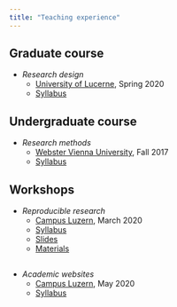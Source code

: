 ```yaml
---
title: "Teaching experience"
---
```


## Graduate course

* *Research design*
    - <a href="https://www.unilu.ch/en/" target="_blank">University of Lucerne</a>, Spring 2020
    - <a href="https://resulumit.com/syllabi/20spring_rd.pdf" target="_blank">Syllabus</a>


## Undergraduate course

* *Research methods*
    - <a href="http://webster.ac.at" target="_blank">Webster Vienna University</a>, Fall 2017
    - <a href="https://resulumit.com/syllabi/17fall_rm.pdf" target="_blank">Syllabus</a>


## Workshops

* *Reproducible research*
    - <a href="https://www.campus-luzern.ch/" target="_blank">Campus Luzern</a>, March 2020
    - <a href="https://resulumit.com/syllabi/20march_markdown.pdf" target="_blank">Syllabus</a>
    - <a href="https://resulumit.com/teaching/rmd_workshop.html" target="_blank">Slides</a>
    - <a href="https://github.com/resulumit/rmd_workshop" target="_blank">Materials</a>

## 
  
* *Academic websites*
    - <a href="https://www.campus-luzern.ch/" target="_blank">Campus Luzern</a>, May 2020
    - <a href="https://resulumit.com/syllabi/29may_blogdown.pdf" target="_blank">Syllabus</a>